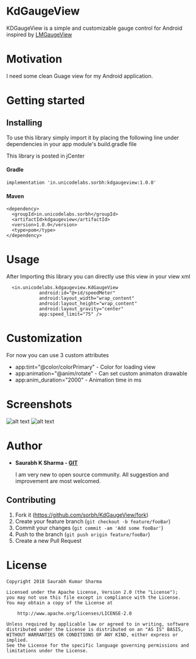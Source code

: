 # KdGaugeView
KDGaugeView is a simple and customizable gauge control for Android inspired by [LMGaugeView](https://github.com/lminhtm/LMGaugeView)
  
# Motivation

I need some clean Guage view for my Android application.

# Getting started

## Installing 
To use this library simply import it by placing the following line under dependencies in your app module's build.gradle file

This library is posted in jCenter

#### Gradle
```
implementation 'in.unicodelabs.sorbh:kdgaugeview:1.0.0'
```

#### Maven
```
<dependency>
  <groupId>in.unicodelabs.sorbh</groupId>
  <artifactId>kdgaugeview</artifactId>
  <version>1.0.0</version>
  <type>pom</type>
</dependency>
```

# Usage

After Importing this library you can directly use this view in your view xml

      <in.unicodelabs.kdgaugeview.KdGaugeView
                android:id="@+id/speedMeter"
                android:layout_width="wrap_content"
                android:layout_height="wrap_content"
                android:layout_gravity="center"
                app:speed_limit="75" />

# Customization
  For now you can use 3 custom attributes

  * app:tint="@color/colorPrimary" - Color for loading view
  * app:animation="@anim/rotate" - Can set custom animaton drawable
  * app:anim_duration="2000" - Animation time in ms
  
# Screenshots
![alt text](https://github.com/sorbh/KdGauageView/blob/master/raw/1.jpeg)
![alt text](https://github.com/sorbh/KdGauageView/blob/master/raw/demo.gif)

# Author
  * **Saurabh K Sharma - [GIT](https://github.com/Sorbh)**
  
      I am very new to open source community. All suggestion and improvement are most welcomed. 
  
 
## Contributing

1. Fork it (<https://github.com/sorbh/KdGaugeView/fork>)
2. Create your feature branch (`git checkout -b feature/fooBar`)
3. Commit your changes (`git commit -am 'Add some fooBar'`)
4. Push to the branch (`git push origin feature/fooBar`)
5. Create a new Pull Request


# License

```
Copyright 2018 Saurabh Kumar Sharma

Licensed under the Apache License, Version 2.0 (the "License");
you may not use this file except in compliance with the License.
You may obtain a copy of the License at

    http://www.apache.org/licenses/LICENSE-2.0

Unless required by applicable law or agreed to in writing, software
distributed under the License is distributed on an "AS IS" BASIS,
WITHOUT WARRANTIES OR CONDITIONS OF ANY KIND, either express or implied.
See the License for the specific language governing permissions and
limitations under the License.
```
